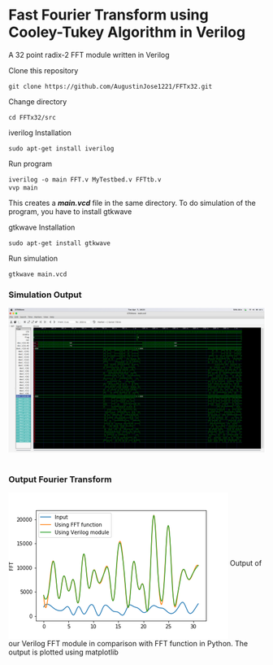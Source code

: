 # Fast Fourier Transform using Cooley-Tukey Algorithm in Verilog
A 32 point radix-2 FFT module written in Verilog


Clone this repository
```
git clone https://github.com/AugustinJose1221/FFTx32.git
```

Change directory
```
cd FFTx32/src
```

iverilog Installation
```
sudo apt-get install iverilog
```

Run program
```
iverilog -o main FFT.v MyTestbed.v FFTtb.v
vvp main
```
This creates a <b><i>main.vcd</i></b> file in the same directory.
To do simulation of the program, you have to install gtkwave

gtkwave Installation
```
sudo apt-get install gtkwave
```

Run simulation
```
gtkwave main.vcd
```

<h3>Simulation Output</h3>
  <img src="images/simulation1.png"> </img>
  <br>
  <br>
  <h3>Output Fourier Transform</h3>
  <img src="images/FFT.png" align="middle">
  Output of our Verilog FFT module in comparison with FFT function in Python. The output is plotted using matplotlib

